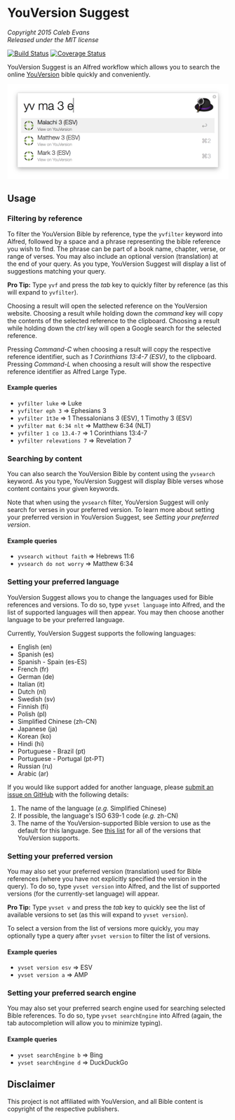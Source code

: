 
# YouVersion Suggest

*Copyright 2015 Caleb Evans*  
*Released under the MIT license*

[![Build Status](https://travis-ci.org/caleb531/youversion-suggest.svg?branch=master)](https://travis-ci.org/caleb531/youversion-suggest)
[![Coverage Status](https://coveralls.io/repos/caleb531/youversion-suggest/badge.svg?branch=master)](https://coveralls.io/r/caleb531/youversion-suggest?branch=master)

YouVersion Suggest is an Alfred workflow which allows you to search the online
[YouVersion](https://www.youversion.com/) bible quickly and conveniently.

![YouVersion Suggest in action](screenshot.png)

## Usage

### Filtering by reference

To filter the YouVersion Bible by reference, type the `yvfilter` keyword into
Alfred, followed by a space and a phrase representing the bible reference you
wish to find. The phrase can be part of a book name, chapter, verse, or range of
verses. You may also include an optional version (translation) at the end of
your query. As you type, YouVersion Suggest will display a list of suggestions
matching your query.

**Pro Tip:** Type `yvf` and press the *tab* key to quickly filter by reference
(as this will expand to `yvfilter`).

Choosing a result will open the selected reference on the YouVersion website.
Choosing a result while holding down the *command* key will copy the contents of
the selected reference to the clipboard. Choosing a result while holding down
the *ctrl* key will open a Google search for the selected reference.

Pressing *Command-C* when choosing a result will copy the respective reference
identifier, such as *1 Corinthians 13:4-7 (ESV)*, to the clipboard. Pressing
*Command-L* when choosing a result will show the respective reference identifier
as Alfred Large Type.

#### Example queries

- `yvfilter luke` => Luke
- `yvfilter eph 3` => Ephesians 3
- `yvfilter 1t3e` => 1 Thessalonians 3 (ESV), 1 Timothy 3 (ESV)
- `yvfilter mat 6:34 nlt` => Matthew 6:34 (NLT)
- `yvfilter 1 co 13.4-7` => 1 Corinthians 13:4-7
- `yvfilter relevations 7` => Revelation 7

### Searching by content

You can also search the YouVersion Bible by content using the `yvsearch`
keyword. As you type, YouVersion Suggest will display Bible verses whose content
contains your given keywords.

Note that when using the `yvsearch` filter, YouVersion Suggest will only search
for verses in your preferred version. To learn more about setting your preferred
version in YouVersion Suggest, see *Setting your preferred version*.

#### Example queries

- `yvsearch without faith` => Hebrews 11:6
- `yvsearch do not worry` => Matthew 6:34

### Setting your preferred language

YouVersion Suggest allows you to change the languages used for Bible references
and versions. To do so, type `yvset language` into Alfred, and the list of
supported languages will then appear. You may then choose another language to be
your preferred language.

Currently, YouVersion Suggest supports the following languages:

- English (en)
- Spanish (es)
- Spanish - Spain (es-ES)
- French (fr)
- German (de)
- Italian (it)
- Dutch (nl)
- Swedish (sv)
- Finnish (fi)
- Polish (pl)
- Simplified Chinese (zh-CN)
- Japanese (ja)
- Korean (ko)
- Hindi (hi)
- Portuguese - Brazil (pt)
- Portuguese - Portugal (pt-PT)
- Russian (ru)
- Arabic (ar)

If you would like support added for another language, please [submit an issue on
GitHub](https://github.com/caleb531/youversion-suggest/issues) with the
following details:

1. The name of the language (*e.g.* Simplified Chinese)
2. If possible, the language's ISO 639-1 code (*e.g.* zh-CN)
3. The name of the YouVersion-supported Bible version to use as the default for
this language. See [this list](https://www.bible.com/versions) for all of the
versions that YouVersion supports.

### Setting your preferred version

You may also set your preferred version (translation) used for Bible references
(where you have not explicitly specified the version in the query). To do so,
type `yvset version` into Alfred, and the list of supported versions (for the
currently-set language) will appear.

**Pro Tip:** Type `yvset v` and press the *tab* key to quickly see the list of
available versions to set (as this will expand to `yvset version`).

To select a version from the list of versions more quickly, you may optionally
type a query after `yvset version` to filter the list of versions.

#### Example queries

- `yvset version esv` => ESV
- `yvset version a` => AMP

### Setting your preferred search engine

You may also set your preferred search engine used for searching selected Bible
references. To do so, type `yvset searchEngine` into Alfred (again, the tab
autocompletion will allow you to minimize typing).

#### Example queries

- `yvset searchEngine b` => Bing
- `yvset searchEngine d` => DuckDuckGo

## Disclaimer

This project is not affiliated with YouVersion, and all Bible content is
copyright of the respective publishers.
